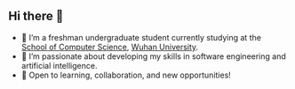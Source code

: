 ## Hi there 👋

- 🌱 I’m a freshman undergraduate student currently studying at the [School of Computer Science](https://cs.whu.edu.cn), [Wuhan University](https://www.whu.edu.cn).
- 🚀 I’m passionate about developing my skills in software engineering and artificial intelligence.  
- 🌟 Open to learning, collaboration, and new opportunities!

<!--
**TonyYin0418/TonyYin0418** is a ✨ _special_ ✨ repository because its `README.md` (this file) appears on your GitHub profile.

Here are some ideas to get you started:

- 🔭 I’m currently working on ...
- 🌱 I’m currently learning ...
- 👯 I’m looking to collaborate on ...
- 🤔 I’m looking for help with ...
- 💬 Ask me about ...
- 📫 How to reach me: ...
- 😄 Pronouns: ...
- ⚡ Fun fact: ...
-->
